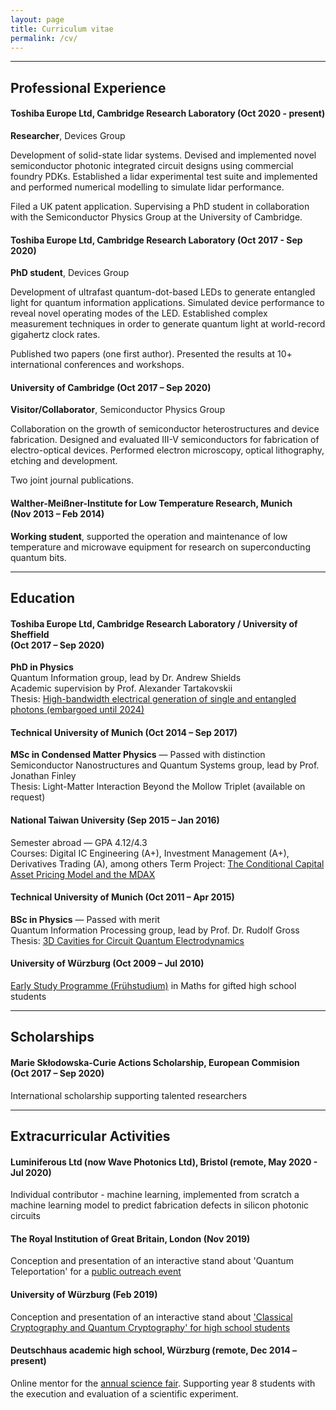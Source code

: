 ```yaml
---
layout: page
title: Curriculum vitae
permalink: /cv/
---
```

---  
## Professional Experience

#### Toshiba Europe Ltd, Cambridge Research Laboratory (Oct 2020 - present)
**Researcher**, Devices Group

Development of solid-state lidar systems. Devised and implemented novel semiconductor photonic integrated circuit designs using commercial foundry PDKs. Established a lidar experimental test suite and implemented and performed numerical modelling to simulate lidar performance.

Filed a UK patent application. Supervising a PhD student in collaboration with the Semiconductor Physics Group at the University of Cambridge.

#### Toshiba Europe Ltd, Cambridge Research Laboratory (Oct 2017 - Sep 2020)
**PhD student**, Devices Group

Development of ultrafast quantum-dot-based LEDs to generate entangled light for quantum information applications.
Simulated device performance to reveal novel operating modes of the LED.
Established complex measurement techniques in order to generate quantum light at world-record gigahertz clock rates.

Published two papers (one first author). Presented the results at 10+ international conferences and workshops.

#### University of Cambridge (Oct 2017 – Sep 2020)
**Visitor/Collaborator**, Semiconductor Physics Group

Collaboration on the growth of semiconductor heterostructures and device fabrication.
Designed and evaluated III-V semiconductors for fabrication of electro-optical devices.
Performed electron microscopy, optical lithography, etching and development.

Two joint journal publications.

#### Walther-Meißner-Institute for Low Temperature Research, Munich <br/>(Nov 2013 – Feb 2014)
**Working student**, supported the operation and maintenance of low temperature and microwave equipment for research on superconducting quantum bits.

---
## Education
#### Toshiba Europe Ltd, Cambridge Research Laboratory / University of Sheffield <br/>(Oct 2017 – Sep 2020)
**PhD in Physics**  
Quantum Information group, lead by Dr. Andrew Shields  
Academic supervision by Prof. Alexander Tartakovskii  
Thesis: [High-bandwidth electrical generation of single and entangled photons (embargoed until 2024)](https://etheses.whiterose.ac.uk/32022/)

#### Technical University of Munich (Oct 2014 – Sep 2017)
**MSc in Condensed Matter Physics** — Passed with distinction  
Semiconductor Nanostructures and Quantum Systems group, lead by Prof. Jonathan Finley  
Thesis: Light-Matter Interaction Beyond the Mollow Triplet (available on request)

#### National Taiwan University (Sep 2015 – Jan 2016)
Semester abroad — GPA 4.12/4.3  
Courses: Digital IC Engineering (A+), Investment Management (A+), Derivatives Trading (A), among others
Term Project: [The Conditional Capital Asset Pricing Model and the MDAX](https://www.jramueller.com/files/JonathanMueller_Conditional_CAPM.pdf)

#### Technical University of Munich (Oct 2011 – Apr 2015)
**BSc in Physics** — Passed with merit  
Quantum  Information Processing group, lead by Prof. Dr. Rudolf	Gross  
Thesis: [3D Cavities for Circuit Quantum Electrodynamics](https://www.wmi.badw.de/fileadmin/WMI/Publications/Mueller%2CJonathan%20Bachelor%20Thesis%202014.pdf)

#### University of Würzburg (Oct 2009 – Jul 2010)
[Early Study Programme (Frühstudium)](https://www.uni-wuerzburg.de/studium/fruehstudium/startseite/) in Maths for gifted high school students

---
## Scholarships
#### Marie Skłodowska-Curie Actions Scholarship, European Commision <br/>(Oct 2017 – Sep 2020)
International scholarship supporting talented researchers

---
## Extracurricular Activities

#### Luminiferous Ltd (now Wave Photonics Ltd), Bristol (remote, May 2020 - Jul 2020)
Individual contributor - machine learning, implemented from scratch a machine learning model to predict fabrication defects in silicon photonic circuits

#### The Royal Institution of Great Britain, London (Nov 2019)
Conception and presentation of an interactive stand about 'Quantum Teleportation' for a [public outreach event](https://www.rigb.org/whats-on/events-2019/november/public-quantum-in-the-city)

#### University of Würzburg (Feb 2019)
Conception and presentation of an interactive stand about ['Classical Cryptography and Quantum Cryptography' for high school students](https://4photonblog.wordpress.com/2019/03/19/the-next-generation-organizing-an-outreach-event/)

#### Deutschhaus academic high school, Würzburg (remote, Dec 2014 – present)
Online mentor for the [annual science fair](https://www.deutschhaus.de/fachbereiche/naturwissenschaften/chemie/virtual-science-fair/). Supporting year 8 students with the execution and evaluation of a scientific experiment.
